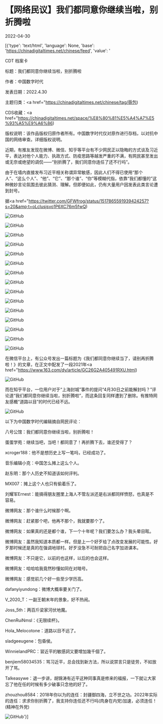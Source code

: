 # 【网络民议】我们都同意你继续当啦，别折腾啦

2022-04-30

[{'type': 'text/html', 'language': None, 'base': 'https://chinadigitaltimes.net/chinese/feed', 'value': '

CDT 档案卡

标题：我们都同意你继续当啦，别折腾啦

作者：中国数字时代

发表日期：2022.4.30

主题归类：<a href="https://chinadigitaltimes.net/chinese/tag/辱包)

CDS收藏：<a href="https://chinadigitaltimes.net/space/%E8%80%81%E5%A4%A7%E5%93%A5%E9%A6%86)

版权说明：该作品版权归原作者所有。中国数字时代仅对原作进行存档，以对抗中国的网络审查。详细版权说明。





近期，有推友发现在微博、微信、知乎等平台有不少网民正以隐晦的方式谈及习近平，表达对他个人能力、执政方式、防疫思路等越发严重的不满，有网民甚至发出或无奈或绝望的调侃——“别折腾了，我们同意你连任了还不行吗”。

由于在墙内直接发布习近平相关称谓异常敏感，因此人们不得已使用“那个人”、“这么个人”、“他”、“它”、“那个谁”、“你”等模糊代指，依靠“我们都懂的”这种微妙言论氛围去彼此猜测、理解。但即便如此，仍有大量用户因发表此类言论遭到封号。

据<a href="https://twitter.com/GFWfrog/status/1517865591939424257?s=20&amp;t=oLclusjsvo1P6XC76m5fwQ)

![GitHub](https://chinadigitaltimes.net/chinese/files/2022/04/image-1651322747500.png)

![GitHub](https://chinadigitaltimes.net/chinese/files/2022/04/image-1651322756019.png)

![GitHub](https://chinadigitaltimes.net/chinese/files/2022/04/image-1651323265762.png)

![GitHub](https://chinadigitaltimes.net/chinese/files/2022/04/image-1651323325953.png)

![GitHub](https://chinadigitaltimes.net/chinese/files/2022/04/image-1651323333700.png)

![GitHub](https://chinadigitaltimes.net/chinese/files/2022/04/FQYVAruWQAEsWA4-921x1024.jpeg)

![GitHub](https://chinadigitaltimes.net/chinese/files/2022/04/FQwp3t9aQAcJ1v1-1024x996.jpeg)

![GitHub](https://chinadigitaltimes.net/chinese/files/2022/04/FQweRIiWUAYSdht.jpeg)

![GitHub](https://chinadigitaltimes.net/chinese/files/2022/04/FQUNoPOXoAMZREN.jpeg)

![GitHub](https://chinadigitaltimes.net/chinese/files/2022/04/FRBnXuqWUAE418e.jpeg)

![GitHub](https://chinadigitaltimes.net/chinese/files/2022/04/FRBnYC_WQAA0rct.jpeg)

![GitHub](https://chinadigitaltimes.net/chinese/files/2022/04/FRBfbZyaAAE4NWz-1024x755.jpeg)

![GitHub](https://chinadigitaltimes.net/chinese/files/2022/04/FQZOkk-akAILzsY-576x1024.jpeg)

![GitHub](https://chinadigitaltimes.net/chinese/files/2022/04/FQbGDbNacAMmu_d-473x1024.jpeg)

![GitHub](https://chinadigitaltimes.net/chinese/files/2022/04/FQbGDbNakAAoC6W-473x1024.jpeg)

在微信平台上，有公众号发出一篇标题为《我们都同意你继续当了，请别再折腾啦！》的文章，在正文中配发了一段2021年<a href="https://www.163.com/dy/article/GC26G2A405491RXU.html)

![GitHub](https://chinadigitaltimes.net/chinese/files/2022/04/image-1651326522799.png)

而在知乎平台，一位用户对于“上海封城”事件的提问“4月30日之前能解封吗？”评论道“我们都同意你继续当啦，别折腾啦”，而这条回复同样遭到了删除。有推特网友感概“道路以目”的时代已经不远。

![GitHub](https://chinadigitaltimes.net/chinese/files/2022/04/image-1651327244826.png)

以下为中国数字时代编辑摘自网民评论：

八号公馆：我们都同意你继续当啦，别折腾啦！

蛋蛋学苑：继续当吧，当吧！都同意了！再折腾下去，谁还受得了？

xcroger188：他不是想历史上写一笔吗，已经成功了。

音乐编辑小克：中国怎么摊上这么个人。

赵东明：那个人历史不知道该如何评判。

MX007：摊上这个人也只有偷着乐了。

刘耀军Ernest：能搞得朋友圈里上海人不管左派还是右派都同样愤怒，也真是不容易。

微博网友：那个谁什么时候那个啊。

微博网友：赶紧那个吧，他再不那个，我就要那个了。

微博网友：如果真的还是都个谁，下一个十年呢？我们要怎么办？我头晕目眩。

微博网友：虽然我知道本质都一样。但是上一个好歹给了点改变发展的可能性。好歹那时候还是真的在强调地球村。好歹没急不可耐把自己名字加进课本。

微博网友：不只是它，以前的也这样，以后的也会这样。

微博网友：哈哈哈我竟然秒懂如同在对暗号。

微博网友：感觉前几个好一些至少学历高。

dafanyiyundong：微博大概率要关门了。

V_2020_T：一副王朝末年的景象，好不热闹。

Joss_5th：两百斤梁家河伏地魔。

ChenRuiNmsl：《无限续杯》。

Hola_Melocotone：道路以目不远了。

sladgeeugene：包昏侯。

WinnielandPRC：習近平的敏感詞又要增加幾千個了。

benjiem58034535：骂习近平，总会找到新方法，所以说禁言只是徒劳，不如放开了骂。

Talkeasywe：退一步讲，胡锦涛有近平这种同事真是修来的福报，一下就让大家忘了他在任的时候有多少破事只念他的好了。

zhouzhou8584：2018年你以为的连任：封疆御四海，立不世之功。2022年实际的连任：求求你别折腾了，我支持你连任还不行吗(肉身在内党)加速，必须连任！(精神在外党)

![GitHub](https://chinadigitaltimes.net/chinese/files/2022/04/FRGwqQHWYAEhVgX-571x1024.jpeg)'}]